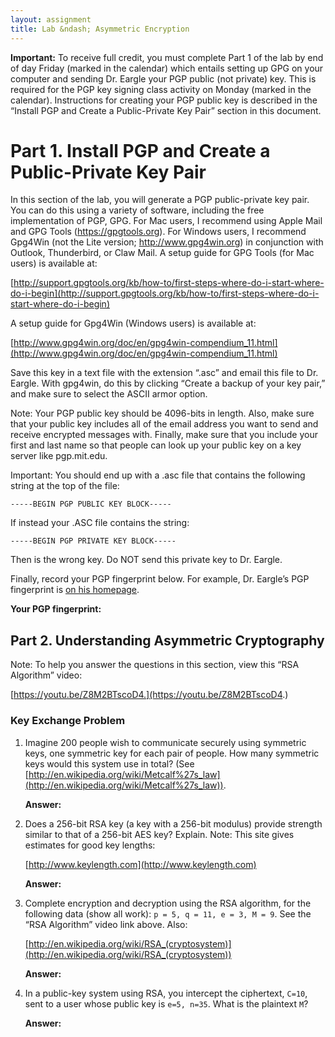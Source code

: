 ```yaml
---
layout: assignment
title: Lab &ndash; Asymmetric Encryption
---
```


<div class='alert alert-danger'><strong>Important:</strong> To receive full credit, you must complete Part 1 of the lab by end of day Friday (marked in the calendar) which entails setting up GPG on your computer and sending Dr. Eargle your PGP public (not private) key. This is required for the PGP key signing class activity on Monday (marked in the calendar). Instructions for creating your PGP public key is described in the “Install PGP and Create a Public-Private Key Pair” section in this document.</div>

# Part 1. Install PGP and Create a Public-Private Key Pair

In this section of the lab, you will generate a PGP public-private key pair. You can do this using a variety of software, including the free implementation of PGP, GPG. For Mac users, I recommend using Apple Mail and GPG Tools (https://gpgtools.org). For Windows users, I recommend Gpg4Win (not the Lite version; http://www.gpg4win.org) in conjunction with Outlook, Thunderbird, or Claw Mail. 
A setup guide for GPG Tools (for Mac users) is available at: 

[http://support.gpgtools.org/kb/how-to/first-steps-where-do-i-start-where-do-i-begin](http://support.gpgtools.org/kb/how-to/first-steps-where-do-i-start-where-do-i-begin)

A setup guide for Gpg4Win (Windows users) is available at: 

[http://www.gpg4win.org/doc/en/gpg4win-compendium_11.html](http://www.gpg4win.org/doc/en/gpg4win-compendium_11.html)

Save this key in a text file with the extension “.asc” and email this file to Dr. Eargle.  With gpg4win, do this by clicking “Create a backup of your key pair,” and make sure to select the ASCII armor option.

Note: Your PGP public key should be 4096-bits in length. Also, make sure that your public key includes all of the email address you want to send and receive encrypted messages with. Finally, make sure that you include your first and last name so that people can look up your public key on a key server like pgp.mit.edu.

Important: You should end up with a .asc file that contains the following string at the top of the file: 

`-----BEGIN PGP PUBLIC KEY BLOCK-----`

If instead your .ASC file contains the string:

`-----BEGIN PGP PRIVATE KEY BLOCK-----`

Then is the wrong key. Do NOT send this private key to Dr. Eargle.

Finally, record your PGP fingerprint below. For example, Dr. Eargle’s PGP fingerprint is [on his homepage](https://daveeargle.com).

**Your PGP fingerprint:**



## Part 2. Understanding Asymmetric Cryptography

Note: To help you answer the questions in this section, view this “RSA Algorithm” video:

[https://youtu.be/Z8M2BTscoD4.](https://youtu.be/Z8M2BTscoD4.)

### Key Exchange Problem

1. Imagine 200 people wish to communicate securely using symmetric keys, one symmetric key for each pair of people. How many symmetric keys would this system use in total? (See [http://en.wikipedia.org/wiki/Metcalf%27s_law](http://en.wikipedia.org/wiki/Metcalf%27s_law)). 

    **Answer:**

2. Does a 256-bit RSA key (a key with a 256-bit modulus) provide strength similar to that of a 256-bit AES key? Explain. Note: This site gives estimates for good key lengths: 

    [http://www.keylength.com](http://www.keylength.com)

	**Answer:** 

3. Complete encryption and decryption using the RSA algorithm, for the following data (show all work): `p = 5, q = 11, e = 3, M = 9`. See the “RSA Algorithm” video link above. Also:

    [http://en.wikipedia.org/wiki/RSA_(cryptosystem)](http://en.wikipedia.org/wiki/RSA_(cryptosystem))

	**Answer:**

4. In a public-key system using RSA, you intercept the ciphertext, `C=10`, sent to a user whose public key is `e=5, n=35`.  What is the plaintext `M`?

	**Answer:**

